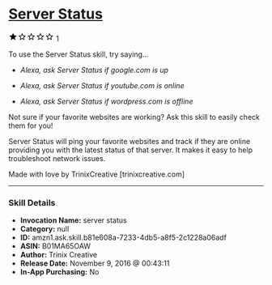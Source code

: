 # [Server Status](http://alexa.amazon.com/#skills/amzn1.ask.skill.b81e608a-7233-4db5-a8f5-2c1228a06adf)
![1 stars](../../images/ic_star_black_18dp_1x.png)![1 stars](../../images/ic_star_border_black_18dp_1x.png)![1 stars](../../images/ic_star_border_black_18dp_1x.png)![1 stars](../../images/ic_star_border_black_18dp_1x.png)![1 stars](../../images/ic_star_border_black_18dp_1x.png) 1

To use the Server Status skill, try saying...

* *Alexa, ask Server Status if google.com is up*

* *Alexa, ask Server Status if youtube.com is online*

* *Alexa, ask Server Status if wordpress.com is offline*

Not sure if your favorite websites are working? Ask this skill to easily check them for you!

Server Status will ping your favorite websites and track if they are online providing you with the latest status of that server. It makes it easy to help troubleshoot network issues.

Made with love by TrinixCreative [trinixcreative.com]

***

### Skill Details

* **Invocation Name:** server status
* **Category:** null
* **ID:** amzn1.ask.skill.b81e608a-7233-4db5-a8f5-2c1228a06adf
* **ASIN:** B01MA65OAW
* **Author:** Trinix Creative
* **Release Date:** November 9, 2016 @ 00:43:11
* **In-App Purchasing:** No
